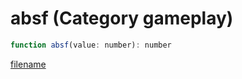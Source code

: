 # absf (Category gameplay)

```js
function absf(value: number): number
```

[filename](absf_m.md ':include')